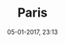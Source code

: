 ---
title: Paris
menu: paris
taxonomy:
    category: [docs, fr]
created: 05-01-2017, 23:13
date: 05-01-2017, 23:13
modified: 01-03-2018, 10:17
metadata:
   description: "Dans la section Paris sont présentés des documents qui permettent d'approfondir la compréhension de la formation, de l'histoire, de la culture de la ville de Paris. Par exemple, des documents qui montrent l'état au 17ème siècle de la place Vendôme."
   keywords: 'Paris'
   image: paris_700x423.jpg
   image_width: 700
   image_height: 423
   image_title: Paris
   image_legend: "photographie de la section Paris du site francois-vidit.com"
   'twitter:card' : summary
significantlinks: ["https://github.com/tidiview/francois-vidit.com/blob/develop/user/sites/docs/pages/01.home/01.paris/chapter.fr.md"]
specialty: ["Paris"]
---